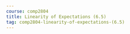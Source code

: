 ```yaml
---
course: comp2804
title: Linearity of Expectations (6.5)
tag: comp2804-linearity-of-expectations-(6.5)
---
```

